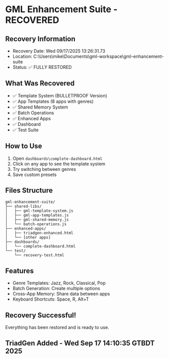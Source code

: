 # GML Enhancement Suite - RECOVERED

## Recovery Information
- Recovery Date: Wed 09/17/2025 13:26:31.73
- Location: C:\Users\mike\Documents\gml-workspace\gml-enhancement-suite
- Status: ✅ FULLY RESTORED

## What Was Recovered
- ✅ Template System (BULLETPROOF Version)
- ✅ App Templates (8 apps with genres)
- ✅ Shared Memory System
- ✅ Batch Operations
- ✅ Enhanced Apps
- ✅ Dashboard
- ✅ Test Suite

## How to Use
1. Open `dashboards\complete-dashboard.html`
2. Click on any app to see the template system
3. Try switching between genres
4. Save custom presets

## Files Structure
```
gml-enhancement-suite/
├── shared-libs/
│   ├── gml-template-system.js
│   ├── gml-app-templates.js
│   ├── gml-shared-memory.js
│   └── batch-operations.js
├── enhanced-apps/
│   ├── triadgen-enhanced.html
│   └── [other apps]
├── dashboards/
│   └── complete-dashboard.html
└── test/
    └── recovery-test.html
```

## Features
- Genre Templates: Jazz, Rock, Classical, Pop
- Batch Generation: Create multiple options
- Cross-App Memory: Share data between apps
- Keyboard Shortcuts: Space, R, Alt+T

## Recovery Successful!
Everything has been restored and is ready to use.

## TriadGen Added - Wed Sep 17 14:10:35 GTBDT 2025
